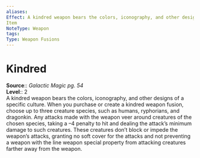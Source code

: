 ```yaml
---
aliases: 
Effect: A kindred weapon bears the colors, iconography, and other designs of a specific culture. When you purchase or create a kindred weapon fusion, choose up to three creature species, such as humans, ryphorians, and dragonkin. Any attacks made with the weapon veer around creatures of the chosen species, taking a –4 penalty to hit and dealing the attack’s minimum damage to such creatures. These creatures don’t block or impede the weapon’s attacks, granting no soft cover for the attacks and not preventing a weapon with the line weapon special property from attacking creatures farther away from the weapon.
Item
NoteType: Weapon
tags: 
Type: Weapon Fusions
---
```


# Kindred

**Source**:: _Galactic Magic pg. 54_  
**Level**:: 2  
A kindred weapon bears the colors, iconography, and other designs of a specific culture. When you purchase or create a kindred weapon fusion, choose up to three creature species, such as humans, ryphorians, and dragonkin. Any attacks made with the weapon veer around creatures of the chosen species, taking a –4 penalty to hit and dealing the attack’s minimum damage to such creatures. These creatures don’t block or impede the weapon’s attacks, granting no soft cover for the attacks and not preventing a weapon with the line weapon special property from attacking creatures farther away from the weapon.
